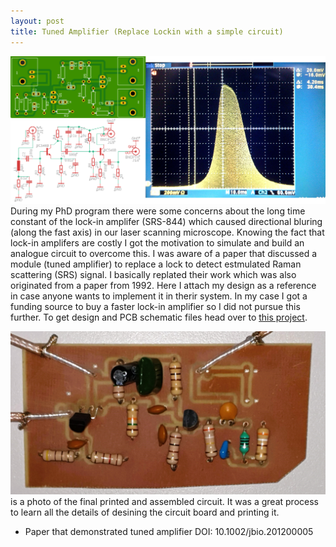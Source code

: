 ```yaml
---
layout: post
title: Tuned Amplifier (Replace Lockin with a simple circuit)
---
```

![Tuned Amp Circuit and response](https://github.com/fathi0amir/Tuned-Amplifier/blob/main/TunedAmp.png?raw=true)
During my PhD program there were some concerns about the long time constant of the lock-in amplifer (SRS-844) which caused 
directional bluring (along the fast axis) in our laser scanning microscope. Knowing the fact that lock-in amplifers are 
costly I got the motivation to simulate and build an analogue circuit to overcome this. I was aware of a paper that discussed 
a module (tuned amplifier) to replace a lock to detect estmulated Raman scattering (SRS) signal. I basically replated their work 
which was also originated from a paper from 1992. Here I attach my design as a reference in case anyone wants to implement it in 
therir system. In my case I got a funding source to buy a faster lock-in amplifier so I did not pursue this further. To get 
design and PCB schematic files head over to [this project](https://github.com/fathi0amir/Tuned-Amplifier).

![This](https://github.com/fathi0amir/Tuned-Amplifier/blob/main/TAmpBuilt.jpg?raw=true) is a photo of the final printed and assembled circuit. 
It was a great process to learn all the details of desining the circuit board and printing it. 

- Paper that demonstrated tuned amplifier DOI: 10.1002/jbio.201200005
